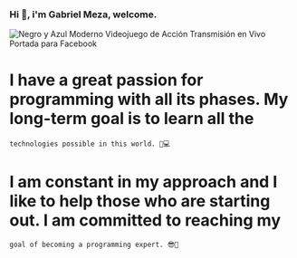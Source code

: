 ### Hi 👋, i'm Gabriel Meza, welcome.

![Negro y Azul Moderno Videojuego de Acción Transmisión en Vivo Portada para Facebook](https://user-images.githubusercontent.com/108927775/218265668-112f3529-92ec-401f-9147-ae6ea578c0c1.png)

#    I have a great passion for programming with all its phases. My long-term goal is to learn all the
    technologies possible in this world. 🚀💻
    
#    I am constant in my approach and I like to help those who are starting out. I am committed to reaching my
    goal of becoming a programming expert. 😎🖤

